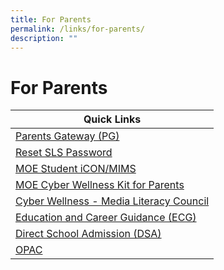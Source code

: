 ```yaml
---
title: For Parents
permalink: /links/for-parents/
description: ""
---
```

# **For Parents**

| Quick Links 	|
|---	|
| [Parents Gateway (PG)](https://pg.moe.edu.sg/)     	|
| [Reset SLS Password](https://sites.google.com/moe.edu.sg/alps/home) 	|
| [MOE Student iCON/MIMS ](/files/ALPS%20FAQs%20on%20Student%20iCON%20updated%20March%202023%20.pdf)  	|
| [MOE Cyber Wellness Kit for Parents](/files/cyber-wellness-for-your-child.pdf) 	|
| [Cyber Wellness - Media Literacy Council](https://www.betterinternet.sg/Resources/Resources-Listing?topic=everything&persona=parents)  	|
| [Education and Career Guidance (ECG)](https://www.myskillsfuture.gov.sg/content/student/en/primary.html)  	|
| [Direct School Admission (DSA)](https://www.moe.gov.sg/secondary/dsa) 	|
[OPAC](https://schoolibrary.moe.edu.sg/alexandrapri/cgi-bin/spydus.exe/MSGTRN/WPAC/HOME)      |